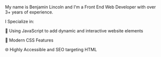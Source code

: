 My name is Benjamin Lincoln and I'm a Front End Web Developer with over 3+ years of experience.

I Specialize in:

🤖 Using JavaScript to add dynamic and interactive website elements

🎨 Modern CSS Features

🌐 Highly Accessible and SEO targeting HTML

<!--START_SECTION:waka--><!--END_SECTION:waka-->

